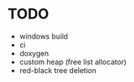 # TODO

- windows build
- ci
- doxygen
- custom heap (free list allocator)
- red-black tree deletion
